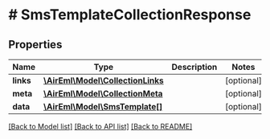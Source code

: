 # # SmsTemplateCollectionResponse

## Properties

Name | Type | Description | Notes
------------ | ------------- | ------------- | -------------
**links** | [**\AirEml\Model\CollectionLinks**](CollectionLinks.md) |  | [optional]
**meta** | [**\AirEml\Model\CollectionMeta**](CollectionMeta.md) |  | [optional]
**data** | [**\AirEml\Model\SmsTemplate[]**](SmsTemplate.md) |  | [optional]

[[Back to Model list]](../../README.md#models) [[Back to API list]](../../README.md#endpoints) [[Back to README]](../../README.md)
